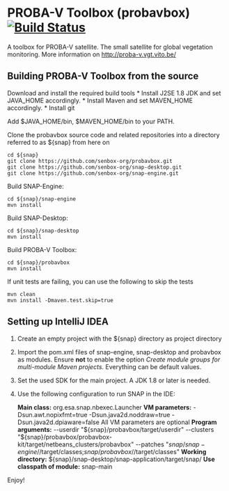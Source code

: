 PROBA-V Toolbox (probavbox) [![Build Status](https://travis-ci.org/senbox-org/probavbox.svg?branch=master)](https://travis-ci.org/senbox-org/probavbox)
===========================

A toolbox for PROBA-V satellite. The small satellite for 
global vegetation monitoring. More information on http://proba-v.vgt.vito.be/

Building PROBA-V Toolbox from the source
----------------------------------------

Download and install the required build tools
	* Install J2SE 1.8 JDK and set JAVA_HOME accordingly. 
	* Install Maven and set MAVEN_HOME accordingly. 
	* Install git

Add $JAVA_HOME/bin, $MAVEN_HOME/bin to your PATH.

Clone the probavbox source code and related repositories into a directory referred to as ${snap} from here on

    cd ${snap}
    git clone https://github.com/senbox-org/probavbox.git
    git clone https://github.com/senbox-org/snap-desktop.git
    git clone https://github.com/senbox-org/snap-engine.git
    
Build SNAP-Engine:

    cd ${snap}/snap-engine
    mvn install

Build SNAP-Desktop:

    cd ${snap}/snap-desktop
    mvn install

Build PROBA-V Toolbox:

    cd ${snap}/probavbox
    mvn install
   
If unit tests are failing, you can use the following to skip the tests
   
    mvn clean
    mvn install -Dmaven.test.skip=true
	
Setting up IntelliJ IDEA
------------------------

1. Create an empty project with the ${snap} directory as project directory

2. Import the pom.xml files of snap-engine, snap-desktop and probavbox as modules. Ensure **not** to enable
the option *Create module groups for multi-module Maven projects*. Everything can be default values.

3. Set the used SDK for the main project. A JDK 1.8 or later is needed.

4. Use the following configuration to run SNAP in the IDE:

    **Main class:** org.esa.snap.nbexec.Launcher
    **VM parameters:** -Dsun.awt.nopixfmt=true -Dsun.java2d.noddraw=true -Dsun.java2d.dpiaware=false
    All VM parameters are optional
    **Program arguments:**
    --userdir
    "${snap}/probavbox/target/userdir"
    --clusters
    "${snap}/probavbox/probavbox-kit/target/netbeans_clusters/probavbox"
    --patches
    "${snap}/snap-engine/$/target/classes;${snap}/probavbox/$/target/classes"
    **Working directory:** ${snap}/snap-desktop/snap-application/target/snap/
    **Use classpath of module:** snap-main

Enjoy!